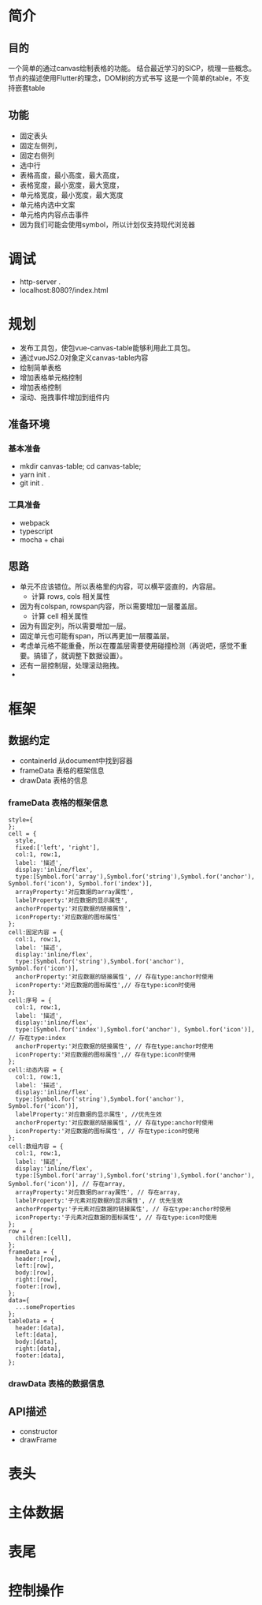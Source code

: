 # 简介 #

## 目的 ##

一个简单的通过canvas绘制表格的功能。
结合最近学习的SICP，梳理一些概念。
节点的描述使用Flutter的理念，DOM树的方式书写
这是一个简单的table，不支持嵌套table

## 功能 ##

  * 固定表头
  * 固定左侧列，
  * 固定右侧列
  * 选中行
  * 表格高度，最小高度，最大高度，
  * 表格宽度，最小宽度，最大宽度，
  * 单元格宽度，最小宽度，最大宽度
  * 单元格内选中文案
  * 单元格内内容点击事件
  * 因为我们可能会使用symbol，所以计划仅支持现代浏览器

# 调试 #
  * http-server .
  * localhost:8080?/index.html

# 规划 #

  * 发布工具包，使包vue-canvas-table能够利用此工具包。
  * 通过vueJS2.0对象定义canvas-table内容
  * 绘制简单表格
  * 增加表格单元格控制
  * 增加表格控制
  * 滚动、拖拽事件增加到组件内

## 准备环境 ##

### 基本准备 ###

  * mkdir canvas-table; cd canvas-table;
  * yarn init .
  * git init .

### 工具准备 ###

  * webpack
  * typescript
  * mocha + chai

## 思路 ##
  * 单元不应该错位。所以表格里的内容，可以横平竖直的，内容层。
    * 计算 rows, cols 相关属性
  * 因为有colspan, rowspan内容，所以需要增加一层覆盖层。
    * 计算 cell 相关属性
  * 因为有固定列，所以需要增加一层。
  * 固定单元也可能有span，所以再更加一层覆盖层。
  * 考虑单元格不能重叠，所以在覆盖层需要使用碰撞检测（再说吧，感觉不重要。搞错了，就调整下数据设置）。
  * 还有一层控制层，处理滚动拖拽。
  * 
  
# 框架 #

## 数据约定 ##
  * containerId 从document中找到容器
  * frameData 表格的框架信息
  * drawData 表格的信息

### frameData 表格的框架信息 ###

```
style={
};
cell = {
  style,
  fixed:['left', 'right'],
  col:1, row:1, 
  label: '描述', 
  display:'inline/flex',
  type:[Symbol.for('array'),Symbol.for('string'),Symbol.for('anchor'), Symbol.for('icon'), Symbol.for('index')], 
  arrayProperty:'对应数据的array属性',
  labelProperty:'对应数据的显示属性',
  anchorProperty:'对应数据的链接属性',
  iconProperty:'对应数据的图标属性'
};
cell:固定内容 = {
  col:1, row:1, 
  label: '描述', 
  display:'inline/flex',
  type:[Symbol.for('string'),Symbol.for('anchor'), Symbol.for('icon')], 
  anchorProperty:'对应数据的链接属性', // 存在type:anchor时使用
  iconProperty:'对应数据的图标属性',// 存在type:icon时使用
};
cell:序号 = {
  col:1, row:1, 
  label: '描述', 
  display:'inline/flex',
  type:[Symbol.for('index'),Symbol.for('anchor'), Symbol.for('icon')], // 存在type:index
  anchorProperty:'对应数据的链接属性', // 存在type:anchor时使用
  iconProperty:'对应数据的图标属性',// 存在type:icon时使用
};
cell:动态内容 = {
  col:1, row:1, 
  label: '描述', 
  display:'inline/flex',
  type:[Symbol.for('string'),Symbol.for('anchor'), Symbol.for('icon')], 
  labelProperty:'对应数据的显示属性', //优先生效
  anchorProperty:'对应数据的链接属性', // 存在type:anchor时使用
  iconProperty:'对应数据的图标属性', // 存在type:icon时使用
};
cell:数组内容 = {
  col:1, row:1, 
  label: '描述', 
  display:'inline/flex',
  type:[Symbol.for('array'),Symbol.for('string'),Symbol.for('anchor'), Symbol.for('icon')], // 存在array, 
  arrayProperty:'对应数据的array属性', // 存在array, 
  labelProperty:'子元素对应数据的显示属性', // 优先生效
  anchorProperty:'子元素对应数据的链接属性', // 存在type:anchor时使用
  iconProperty:'子元素对应数据的图标属性', // 存在type:icon时使用
};
row = {
  children:[cell],
};
frameData = {
  header:[row],
  left:[row],
  body:[row],
  right:[row],
  footer:[row],
};
data={
  ...someProperties
};
tableData = {
  header:[data],
  left:[data],
  body:[data],
  right:[data],
  footer:[data],
};
```

### drawData 表格的数据信息 ###

## API描述 ##

  * constructor
  * drawFrame

# 表头 #

# 主体数据 #

# 表尾 #

# 控制操作 #

